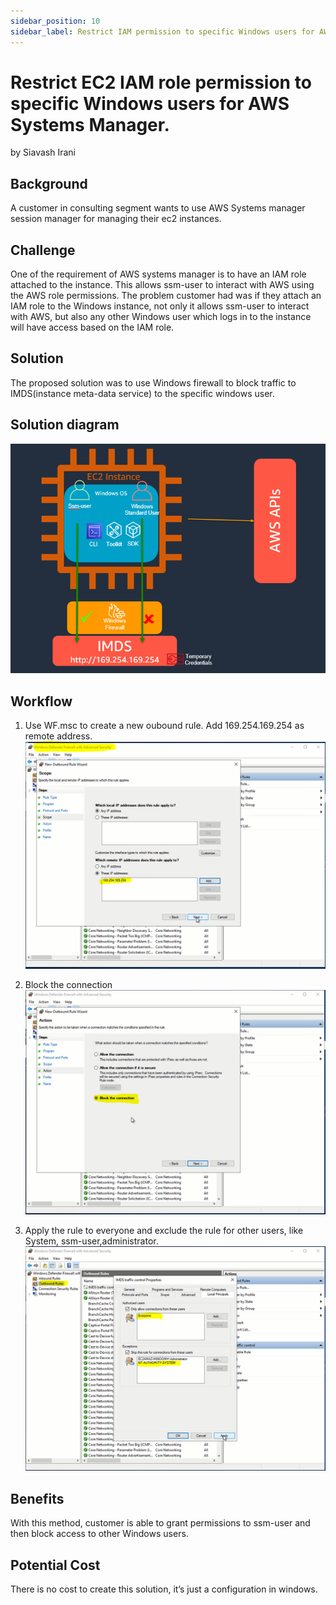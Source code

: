 ```yaml
---
sidebar_position: 10
sidebar_label: Restrict IAM permission to specific Windows users for AWS Systems Manager
---
```


# Restrict EC2 IAM role permission to specific Windows users for AWS Systems Manager. 
by Siavash Irani

## Background
A customer in consulting segment wants to use AWS Systems manager session manager for managing their ec2 instances.

## Challenge
One of the requirement of AWS systems manager is to have an IAM role attached to the instance. This allows ssm-user to interact with AWS using the AWS role permissions. The problem customer had was if they attach an IAM role to the Windows instance, not only it allows ssm-user to interact with AWS, but also any other Windows user which logs in to the instance will have access based on the IAM role. 

## Solution
The proposed solution was to use Windows firewall to block traffic to IMDS(instance meta-data service) to the specific windows user. 

## Solution diagram
![Solution diagram](img/Picture3.png)

## Workflow
1. Use WF.msc to create a new oubound rule. Add 169.254.169.254 as remote address. 
![Step1](img/Picture1.png)

2. Block the connection
![Step2](img/Picture4.png)

3. Apply the rule to everyone and exclude the rule for other users, like System, ssm-user,administrator. 
![Step3](img/Picture2.png)

## Benefits
With this method, customer is able to grant permissions to ssm-user and then block access to other Windows users.

## Potential Cost
There is no cost to create this solution, it’s just a configuration in windows. 
